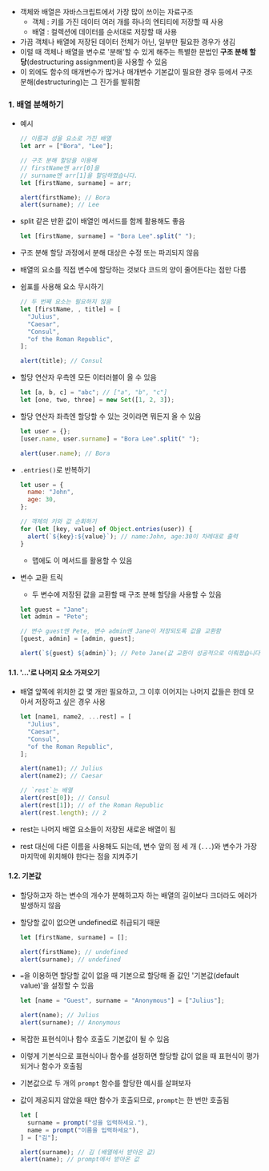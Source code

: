 - 객체와 배열은 자바스크립트에서 가장 많이 쓰이는 자료구조
  - 객체 : 키를 가진 데이터 여러 개를 하나의 엔티티에 저장할 때 사용
  - 배열 : 컬렉션에 데이터를 순서대로 저장할 때 사용
- 가끔 객체나 배열에 저장된 데이터 전체가 아닌, 일부만 필요한 경우가 생김
- 이럴 때 객체나 배열을 변수로 '분해'할 수 있게 해주는 특별한 문법인 **구조 분해 할당**(destructuring assignment)을 사용할 수 있음
- 이 외에도 함수의 매개변수가 많거나 매개변수 기본값이 필요한 경우 등에서 구조 분해(destructuring)는 그 진가를 발휘함

### 1. 배열 분해하기

- 예시

  ```javascript
  // 이름과 성을 요소로 가진 배열
  let arr = ["Bora", "Lee"];

  // 구조 분해 할당을 이용해
  // firstName엔 arr[0]을
  // surname엔 arr[1]을 할당하였습니다.
  let [firstName, surname] = arr;

  alert(firstName); // Bora
  alert(surname); // Lee
  ```

- split 같은 반환 값이 배열인 메서드를 함께 활용해도 좋음

  ```javascript
  let [firstName, surname] = "Bora Lee".split(" ");
  ```

- 구조 분해 할당 과정에서 분해 대상은 수정 또는 파괴되지 않음
- 배열의 요소를 직접 변수에 할당하는 것보다 코드의 양이 줄어든다는 점만 다름

- 쉼표를 사용해 요소 무시하기

  ```javascript
  // 두 번째 요소는 필요하지 않음
  let [firstName, , title] = [
    "Julius",
    "Caesar",
    "Consul",
    "of the Roman Republic",
  ];

  alert(title); // Consul
  ```

- 할당 연산자 우측엔 모든 이터러블이 올 수 있음

  ```javascript
  let [a, b, c] = "abc"; // ["a", "b", "c"]
  let [one, two, three] = new Set([1, 2, 3]);
  ```

- 할당 연산자 좌측엔 할당할 수 있는 것이라면 뭐든지 올 수 있음

  ```javascript
  let user = {};
  [user.name, user.surname] = "Bora Lee".split(" ");

  alert(user.name); // Bora
  ```

- `.entries()`로 반복하기

  ```javascript
  let user = {
    name: "John",
    age: 30,
  };

  // 객체의 키와 값 순회하기
  for (let [key, value] of Object.entries(user)) {
    alert(`${key}:${value}`); // name:John, age:30이 차례대로 출력
  }
  ```

  - 맵에도 이 메서드를 활용할 수 있음

- 변수 교환 트릭

  - 두 변수에 저장된 값을 교환할 때 구조 분해 할당을 사용할 수 있음

  ```javascript
  let guest = "Jane";
  let admin = "Pete";

  // 변수 guest엔 Pete, 변수 admin엔 Jane이 저장되도록 값을 교환함
  [guest, admin] = [admin, guest];

  alert(`${guest} ${admin}`); // Pete Jane(값 교환이 성공적으로 이뤄졌습니다!)
  ```

#### 1.1. '...'로 나머지 요소 가져오기

- 배열 앞쪽에 위치한 값 몇 개만 필요하고, 그 이후 이어지는 나머지 값들은 한데 모아서 저장하고 싶은 경우 사용

  ```javascript
  let [name1, name2, ...rest] = [
    "Julius",
    "Caesar",
    "Consul",
    "of the Roman Republic",
  ];

  alert(name1); // Julius
  alert(name2); // Caesar

  // `rest`는 배열
  alert(rest[0]); // Consul
  alert(rest[1]); // of the Roman Republic
  alert(rest.length); // 2
  ```

- rest는 나머지 배열 요소들이 저장된 새로운 배열이 됨
- rest 대신에 다른 이름을 사용해도 되는데, 변수 앞의 점 세 개 (`...`)와 변수가 가장 마지막에 위치해야 한다는 점을 지켜주기

#### 1.2. 기본값

- 할당하고자 하는 변수의 개수가 분해하고자 하는 배열의 길이보다 크더라도 에러가 발생하지 않음
- 할당할 값이 없으면 undefined로 취급되기 때문

  ```javascript
  let [firstName, surname] = [];

  alert(firstName); // undefined
  alert(surname); // undefined
  ```

- `=`을 이용하면 할당할 값이 없을 때 기본으로 할당해 줄 값인 '기본값(default value)'을 설정할 수 있음

  ```javascript
  let [name = "Guest", surname = "Anonymous"] = ["Julius"];

  alert(name); // Julius
  alert(surname); // Anonymous
  ```

- 복잡한 표현식이나 함수 호출도 기본값이 될 수 있음
- 이렇게 기본식으로 표현식이나 함수를 설정하면 할당할 값이 없을 때 표현식이 평가되거나 함수가 호출됨

- 기본값으로 두 개의 `prompt` 함수를 할당한 예시를 살펴보자
- 값이 제공되지 않았을 때만 함수가 호출되므로, `prompt`는 한 번만 호출됨

  ```javascript
  let [
    surname = prompt("성을 입력하세요."),
    name = prompt("이름을 입력하세요"),
  ] = ["김"];

  alert(surname); // 김 (배열에서 받아온 값)
  alert(name); // prompt에서 받아온 값
  ```
